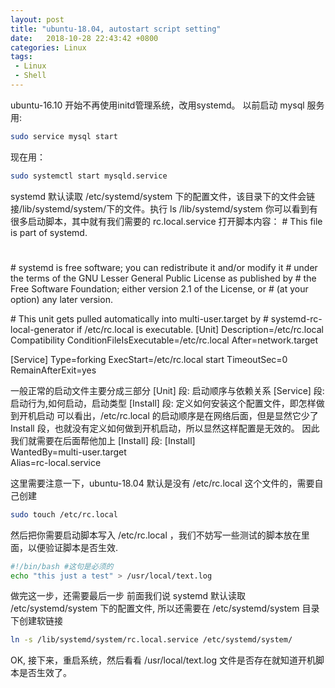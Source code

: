 ```yaml
---
layout: post
title: "ubuntu-18.04, autostart script setting"
date:   2018-10-28 22:43:42 +0800 
categories: Linux
tags: 
 - Linux
 - Shell
---
```

ubuntu-16.10 开始不再使用initd管理系统，改用systemd。
以前启动 mysql 服务用:
```bash
sudo service mysql start
```
现在用：
```bash
sudo systemctl start mysqld.service
```
systemd 默认读取 /etc/systemd/system 下的配置文件，该目录下的文件会链接/lib/systemd/system/下的文件。执行 ls /lib/systemd/system 你可以看到有很多启动脚本，其中就有我们需要的 rc.local.service
打开脚本内容：
\#  This file is part of systemd.
#
\#  systemd is free software; you can redistribute it and/or modify it
\#  under the terms of the GNU Lesser General Public License as published by
\#  the Free Software Foundation; either version 2.1 of the License, or
\#  (at your option) any later version.

\# This unit gets pulled automatically into multi-user.target by
\# systemd-rc-local-generator if /etc/rc.local is executable.
[Unit]
Description=/etc/rc.local Compatibility
ConditionFileIsExecutable=/etc/rc.local
After=network.target

[Service]
Type=forking
ExecStart=/etc/rc.local start
TimeoutSec=0
RemainAfterExit=yes

一般正常的启动文件主要分成三部分
[Unit] 段: 启动顺序与依赖关系 
[Service] 段: 启动行为,如何启动，启动类型 
[Install] 段: 定义如何安装这个配置文件，即怎样做到开机启动
可以看出，/etc/rc.local 的启动顺序是在网络后面，但是显然它少了 Install 段，也就没有定义如何做到开机启动，所以显然这样配置是无效的。 因此我们就需要在后面帮他加上 [Install] 段:
[Install]  
WantedBy=multi-user.target  
Alias=rc-local.service

这里需要注意一下，ubuntu-18.04 默认是没有 /etc/rc.local 这个文件的，需要自己创建
```bash
sudo touch /etc/rc.local 
```
然后把你需要启动脚本写入 /etc/rc.local ，我们不妨写一些测试的脚本放在里面，以便验证脚本是否生效.
```bash
#!/bin/bash #这句是必须的
echo "this just a test" > /usr/local/text.log
```
做完这一步，还需要最后一步 前面我们说 systemd 默认读取 /etc/systemd/system 下的配置文件, 所以还需要在 /etc/systemd/system 目录下创建软链接
```bash
ln -s /lib/systemd/system/rc.local.service /etc/systemd/system/ 
```
OK, 接下来，重启系统，然后看看 /usr/local/text.log 文件是否存在就知道开机脚本是否生效了。